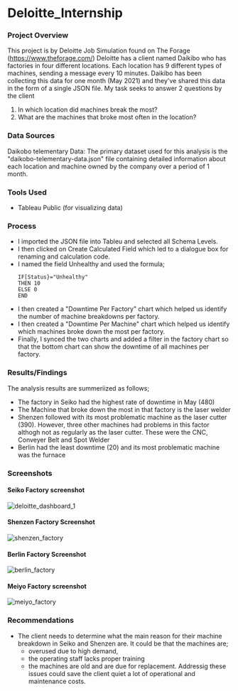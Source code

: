 # Deloitte_Internship

### Project Overview
This project is by Deloitte Job Simulation found on The Forage (https://www.theforage.com/)
Deloitte has a client named Daikibo who has factories in four different locations. Each location has 9 different types of machines, sending a message every 10 minutes. Daikibo has been collecting this data for one month (May 2021) and they've shared this data in the form of a single JSON file. My task seeks to answer 2 questions by the client
1. In which location did machines break the most?
2. What are the machines that broke most often in the location?

### Data Sources
Daikobo telementary Data: The primary dataset used for this analysis is the "daikobo-telementary-data.json" file containing detailed information about each location and machine owned by the company over a period of 1 month.

### Tools Used
- Tableau Public (for visualizing data)

### Process
- I imported the JSON file into Tableu and selected all Schema Levels.
- I then clicked on Create Calculated Field which led to a dialogue box for renaming and calculation code.
- I named the field Unhealthy and used the formula;
  ```
  IF[Status}="Unhealthy"
  THEN 10
  ELSE 0
  END
  ```
- I then created a "Downtime Per Factory" chart which helped us identify the number of machine breakdowns per factory.
- I then created a "Downtime Per Machine" chart which helped us identify which machines broke down the most per factory.
- Finally, I synced the two charts and added a filter in the factory chart so that the bottom chart can show the downtime of all machines per factory.

### Results/Findings
The analysis results are summeriized as follows;
- The factory in Seiko had the highest rate of downtime in May (480)
- The Machine that broke down the most in that factory is the laser welder
- Shenzen followed with its most problematic machine as the laser cutter (390). However, three other machines had problems in this factor althogh not as regularly as the laser cutter. These were the CNC, Conveyer Belt and Spot Welder
- Berlin had the least downtime (20) and its most problematic machine was the furnace

### Screenshots

#### Seiko Factory screenshot
![deloitte_dashboard_1](https://github.com/user-attachments/assets/888b63bd-429f-4b6d-aa1a-58e8bca5cc53)


#### Shenzen Factory Screenshot 
![shenzen_factory](https://github.com/user-attachments/assets/7f916230-93a3-477e-a440-f5dfd993bbcb)


#### Berlin Factory Screenshot
![berlin_factory](https://github.com/user-attachments/assets/a366a93e-455e-4288-b703-a1ea778de5f9)


#### Meiyo Factory screenshot
![meiyo_factory](https://github.com/user-attachments/assets/6a5e6847-7a0d-4dd9-9107-ca03a7ceccc7)


### Recommendations
- The client needs to determine what the main reason for their machine breakdown in Seiko and Shenzen are.
   It could be that the machines are;
    - overused due to high demand,
    - the operating staff lacks proper training
    - the machines are old and are due for replacement.
  Addressig these issues could save the client quiet a lot of operational and maintenance costs.
